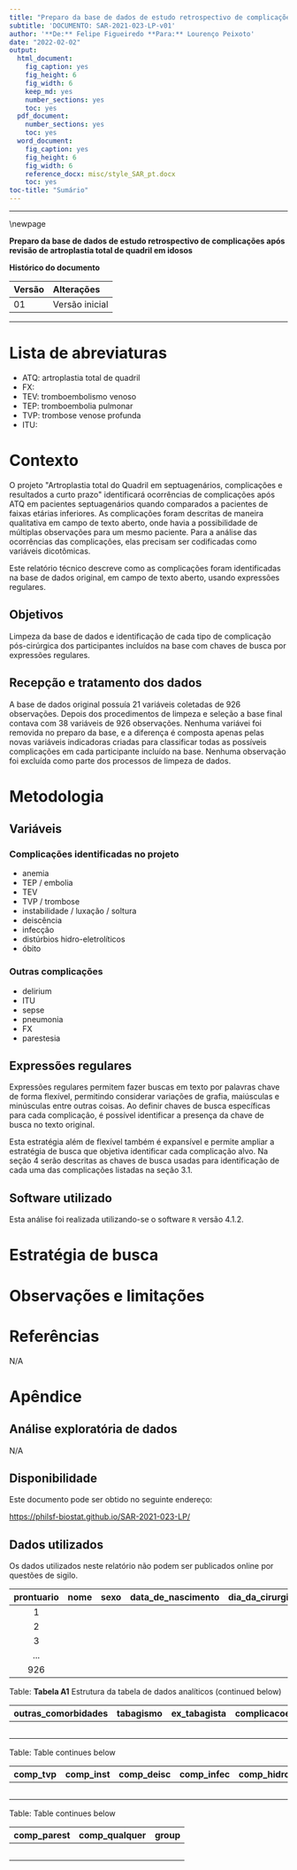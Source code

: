 ```yaml
---
title: "Preparo da base de dados de estudo retrospectivo de complicações após revisão de artroplastia total de quadril em idosos"
subtitle: 'DOCUMENTO: SAR-2021-023-LP-v01'
author: '**De:** Felipe Figueiredo **Para:** Lourenço Peixoto'
date: "2022-02-02"
output:
  html_document:
    fig_caption: yes
    fig_height: 6
    fig_width: 6
    keep_md: yes
    number_sections: yes
    toc: yes
  pdf_document:
    number_sections: yes
    toc: yes
  word_document:
    fig_caption: yes
    fig_height: 6
    fig_width: 6
    reference_docx: misc/style_SAR_pt.docx
    toc: yes
toc-title: "Sumário"
---
```




---

\newpage

**Preparo da base de dados de estudo retrospectivo de complicações após revisão de artroplastia total de quadril em idosos**

**Histórico do documento**


|Versão |Alterações     |
|:------|:--------------|
|01     |Versão inicial |



---

# Lista de abreviaturas

- ATQ: artroplastia total de quadril
- FX:
- TEV: tromboembolismo venoso
- TEP: tromboembolia pulmonar
- TVP: trombose venose profunda
- ITU:

# Contexto

O projeto "Artroplastia total do Quadril em septuagenários, complicações e resultados a curto prazo" identificará ocorrências de complicações após ATQ em pacientes septuagenários quando comparados a pacientes de faixas etárias inferiores.
As complicações foram descritas de maneira qualitativa em campo de texto aberto, onde havia a possibilidade de múltiplas observações para um mesmo paciente.
Para a análise das ocorrências das complicações, elas precisam ser codificadas como variáveis dicotômicas.

Este relatório técnico descreve como as complicações foram identificadas na base de dados original, em campo de texto aberto, usando expressões regulares.

## Objetivos

Limpeza da base de dados e identificação de cada tipo de complicação pós-cirúrgica dos participantes incluídos na base com chaves de busca por expressões regulares.

## Recepção e tratamento dos dados

A base de dados original possuía 21 variáveis coletadas de 926 observações.
Depois dos procedimentos de limpeza e seleção a base final contava com 38 variáveis de 926 observações.
Nenhuma variávei foi removida no preparo da base, e a diferença é composta apenas pelas novas variáveis indicadoras criadas para classificar todas as possíveis complicações em cada participante incluído na base.
Nenhuma observação foi excluída como parte dos processos de limpeza de dados.

# Metodologia

## Variáveis

### Complicações identificadas no projeto

- anemia
- TEP / embolia
- TEV
- TVP / trombose
- instabilidade / luxação / soltura
- deiscência
- infecção
- distúrbios hidro-eletrolíticos
- óbito

### Outras complicações

- delirium
- ITU
- sepse
- pneumonia
- FX
- parestesia

## Expressões regulares

Expressões regulares permitem fazer buscas em texto por palavras chave de forma flexível, permitindo considerar variações de grafia, maiúsculas e minúsculas entre outras coisas.
Ao definir chaves de busca específicas para cada complicação, é possível identificar a presença da chave de busca no texto original.

Esta estratégia além de flexível também é expansível e permite ampliar a estratégia de busca que objetiva identificar cada complicação alvo.
Na seção 4 serão descritas as chaves de busca usadas para identificação de cada uma das complicações listadas na seção 3.1.

## Software utilizado

Esta análise foi realizada utilizando-se o software `R` versão 4.1.2.

# Estratégia de busca

# Observações e limitações

# Referências

N/A

<!-- - **SAP-2021-023-LP-v01** -- Plano Analítico para Preparo da base de dados de estudo retrospectivo de complicações após revisão de artroplastia total de quadril em idosos -->
<!-- - Cohen, J. (1988). Statistical power analysis for the behavioral sciences (2nd Ed.). New York: Routledge. -->

# Apêndice

## Análise exploratória de dados

N/A



## Disponibilidade

<!-- Tanto este documento como o plano analítico correspondente (**SAP-2021-023-LP-v01**) podem ser obtidos no seguinte endereço: -->

Este documento pode ser obtido no seguinte endereço:

<https://philsf-biostat.github.io/SAR-2021-023-LP/>

<!-- O cliente solicitou que esta análise seja mantida confidencial. -->
<!-- Tanto este documento como o plano analítico correspondente (**SAP-2021-023-LP-v01**) portanto não foram publicados online e apenas o título e o ano da análise foram incluídas no portfólio do consultor. -->
<!-- O portfólio pode ser visto em: -->

<!-- <https://philsf-biostat.github.io/> -->

## Dados utilizados

Os dados utilizados neste relatório não podem ser publicados online por questões de sigilo.


| prontuario | nome | sexo | data_de_nascimento | dia_da_cirurgia | dia_de_alta | dias_ate_alta | colunas4 | cid | cor | idade | asa | has | dm |
|:----------:|:----:|:----:|:------------------:|:---------------:|:-----------:|:-------------:|:--------:|:---:|:---:|:-----:|:---:|:---:|:--:|
|     1      |      |      |                    |                 |             |               |          |     |     |       |     |     |    |
|     2      |      |      |                    |                 |             |               |          |     |     |       |     |     |    |
|     3      |      |      |                    |                 |             |               |          |     |     |       |     |     |    |
|    ...     |      |      |                    |                 |             |               |          |     |     |       |     |     |    |
|    926     |      |      |                    |                 |             |               |          |     |     |       |     |     |    |

Table: **Tabela A1** Estrutura da tabela de dados analíticos (continued below)

 

| outras_comorbidades | tabagismo | ex_tabagista | complicacoes | lateralidade | lateralidade_obs | coluna1 | comp_anemia | comp_tep | comp_tev |
|:-------------------:|:---------:|:------------:|:------------:|:------------:|:----------------:|:-------:|:-----------:|:--------:|:--------:|
|                     |           |              |              |              |                  |         |             |          |          |
|                     |           |              |              |              |                  |         |             |          |          |
|                     |           |              |              |              |                  |         |             |          |          |
|                     |           |              |              |              |                  |         |             |          |          |
|                     |           |              |              |              |                  |         |             |          |          |

Table: Table continues below

 

| comp_tvp | comp_inst | comp_deisc | comp_infec | comp_hidro | comp_delir | comp_obito | comp_itu | comp_sepse | comp_pneumo | comp_fx |
|:--------:|:---------:|:----------:|:----------:|:----------:|:----------:|:----------:|:--------:|:----------:|:-----------:|:-------:|
|          |           |            |            |            |            |            |          |            |             |         |
|          |           |            |            |            |            |            |          |            |             |         |
|          |           |            |            |            |            |            |          |            |             |         |
|          |           |            |            |            |            |            |          |            |             |         |
|          |           |            |            |            |            |            |          |            |             |         |

Table: Table continues below

 

| comp_parest | comp_qualquer | group |
|:-----------:|:-------------:|:-----:|
|             |               |       |
|             |               |       |
|             |               |       |
|             |               |       |
|             |               |       |
